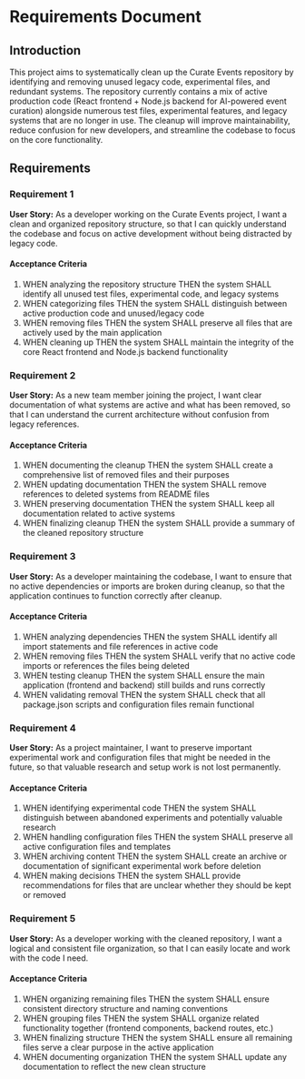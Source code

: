 # Requirements Document

## Introduction

This project aims to systematically clean up the Curate Events repository by identifying and removing unused legacy code, experimental files, and redundant systems. The repository currently contains a mix of active production code (React frontend + Node.js backend for AI-powered event curation) alongside numerous test files, experimental features, and legacy systems that are no longer in use. The cleanup will improve maintainability, reduce confusion for new developers, and streamline the codebase to focus on the core functionality.

## Requirements

### Requirement 1

**User Story:** As a developer working on the Curate Events project, I want a clean and organized repository structure, so that I can quickly understand the codebase and focus on active development without being distracted by legacy code.

#### Acceptance Criteria

1. WHEN analyzing the repository structure THEN the system SHALL identify all unused test files, experimental code, and legacy systems
2. WHEN categorizing files THEN the system SHALL distinguish between active production code and unused/legacy code
3. WHEN removing files THEN the system SHALL preserve all files that are actively used by the main application
4. WHEN cleaning up THEN the system SHALL maintain the integrity of the core React frontend and Node.js backend functionality

### Requirement 2

**User Story:** As a new team member joining the project, I want clear documentation of what systems are active and what has been removed, so that I can understand the current architecture without confusion from legacy references.

#### Acceptance Criteria

1. WHEN documenting the cleanup THEN the system SHALL create a comprehensive list of removed files and their purposes
2. WHEN updating documentation THEN the system SHALL remove references to deleted systems from README files
3. WHEN preserving documentation THEN the system SHALL keep all documentation related to active systems
4. WHEN finalizing cleanup THEN the system SHALL provide a summary of the cleaned repository structure

### Requirement 3

**User Story:** As a developer maintaining the codebase, I want to ensure that no active dependencies or imports are broken during cleanup, so that the application continues to function correctly after cleanup.

#### Acceptance Criteria

1. WHEN analyzing dependencies THEN the system SHALL identify all import statements and file references in active code
2. WHEN removing files THEN the system SHALL verify that no active code imports or references the files being deleted
3. WHEN testing cleanup THEN the system SHALL ensure the main application (frontend and backend) still builds and runs correctly
4. WHEN validating removal THEN the system SHALL check that all package.json scripts and configuration files remain functional

### Requirement 4

**User Story:** As a project maintainer, I want to preserve important experimental work and configuration files that might be needed in the future, so that valuable research and setup work is not lost permanently.

#### Acceptance Criteria

1. WHEN identifying experimental code THEN the system SHALL distinguish between abandoned experiments and potentially valuable research
2. WHEN handling configuration files THEN the system SHALL preserve all active configuration files and templates
3. WHEN archiving content THEN the system SHALL create an archive or documentation of significant experimental work before deletion
4. WHEN making decisions THEN the system SHALL provide recommendations for files that are unclear whether they should be kept or removed

### Requirement 5

**User Story:** As a developer working with the cleaned repository, I want a logical and consistent file organization, so that I can easily locate and work with the code I need.

#### Acceptance Criteria

1. WHEN organizing remaining files THEN the system SHALL ensure consistent directory structure and naming conventions
2. WHEN grouping files THEN the system SHALL organize related functionality together (frontend components, backend routes, etc.)
3. WHEN finalizing structure THEN the system SHALL ensure all remaining files serve a clear purpose in the active application
4. WHEN documenting organization THEN the system SHALL update any documentation to reflect the new clean structure